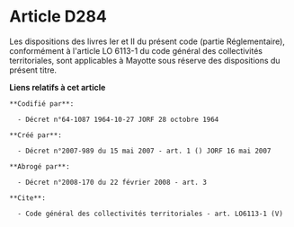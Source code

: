 # Article D284

Les dispositions des livres Ier et II du présent code (partie Réglementaire), conformément à l'article LO 6113-1 du code
général des collectivités territoriales, sont applicables à Mayotte sous réserve des dispositions du présent titre.

**Liens relatifs à cet article**

	**Codifié par**:

	  - Décret n°64-1087 1964-10-27 JORF 28 octobre 1964

	**Créé par**:

	  - Décret n°2007-989 du 15 mai 2007 - art. 1 () JORF 16 mai 2007

	**Abrogé par**:

	  - Décret n°2008-170 du 22 février 2008 - art. 3

	**Cite**:

	  - Code général des collectivités territoriales - art. LO6113-1 (V)
